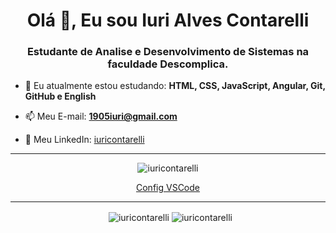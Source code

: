 <h1 align="center">Olá 👋, Eu sou Iuri Alves Contarelli</h1>
<h3 align="center">Estudante de Analise e Desenvolvimento de Sistemas na faculdade Descomplica.</h3>

- 🌱 Eu atualmente estou estudando: **HTML, CSS, JavaScript, Angular, Git, GitHub e English**

- 📫 Meu E-mail: **1905iuri@gmail.com**
- 💬 Meu LinkedIn: [iuricontarelli](https://linkedin.com/in/iuricontarelli)

<hr/>

<p align="center"> <img src="https://komarev.com/ghpvc/?username=iuricontarelli&label=Profile%20views&color=0e75b6&style=flat" alt="iuricontarelli" /></p>

<p align="center">
<a href="https://drive.google.com/file/d/1MLom3YXVC5aQsKbZNqKaUXZ3MK8_inHg/view?usp=sharing">Config VSCode</a>
</p>

<hr/>

<p align="center">&nbsp;
  <img align="center" src="https://github-readme-stats.vercel.app/api?username=iuricontarelli&show_icons=true&locale=en" alt="iuricontarelli" />
  <img align="center" src="https://github-readme-stats.vercel.app/api/top-langs?username=iuricontarelli&show_icons=true&locale=en&layout=compact" alt="iuricontarelli" />
</p>
